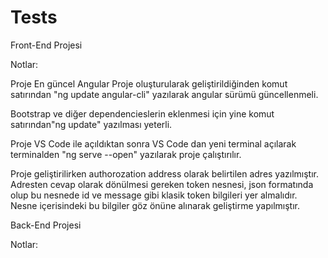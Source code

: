 # Tests

Front-End Projesi

Notlar:

Proje En güncel Angular Proje oluşturularak geliştirildiğinden komut satırından "ng update angular-cli" yazılarak angular sürümü güncellenmeli.

Bootstrap ve diğer dependencieslerin eklenmesi için yine komut satırından"ng update" yazılması yeterli.

Proje VS Code ile açıldıktan sonra VS Code dan yeni terminal açılarak terminalden "ng serve --open" yazılarak proje çalıştırılır.

Proje geliştirilirken authorozation address olarak belirtilen adres yazılmıştır. Adresten cevap olarak dönülmesi gereken token nesnesi, json formatında olup bu nesnede id ve message gibi klasik token bilgileri yer almalıdır. Nesne içerisindeki bu bilgiler göz önüne alınarak geliştirme yapılmıştır.

Back-End Projesi

Notlar:
